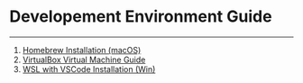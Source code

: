 # Developement Environment Guide

---

1. [Homebrew Installation (macOS)](01_homebrew.md)
2. [VirtualBox Virtual Machine Guide](02_vbox.md)
3. [WSL with VSCode Installation (Win)](03_wsl_vscode.md)
